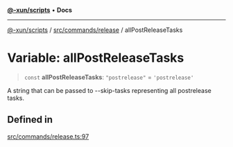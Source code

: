 [**@-xun/scripts**](../../../../README.md) • **Docs**

***

[@-xun/scripts](../../../../README.md) / [src/commands/release](../README.md) / allPostReleaseTasks

# Variable: allPostReleaseTasks

> `const` **allPostReleaseTasks**: `"postrelease"` = `'postrelease'`

A string that can be passed to --skip-tasks representing all postrelease
tasks.

## Defined in

[src/commands/release.ts:97](https://github.com/Xunnamius/xscripts/blob/89eebe76ad675b35907b3379b29bfde27fd5a5b8/src/commands/release.ts#L97)
